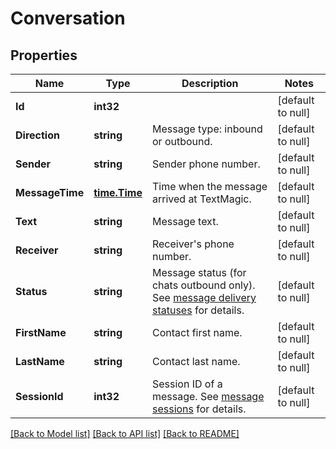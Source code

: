 # Conversation

## Properties
Name | Type | Description | Notes
------------ | ------------- | ------------- | -------------
**Id** | **int32** |  | [default to null]
**Direction** | **string** | Message type: inbound or outbound.  | [default to null]
**Sender** | **string** | Sender phone number. | [default to null]
**MessageTime** | [**time.Time**](time.Time.md) | Time when  the message arrived at TextMagic. | [default to null]
**Text** | **string** | Message text. | [default to null]
**Receiver** | **string** | Receiver&#39;s phone number. | [default to null]
**Status** | **string** | Message status (for chats outbound only). See [message delivery statuses](https://docs.textmagic.com/#section/Delivery-status-codes) for details. | [default to null]
**FirstName** | **string** | Contact first name. | [default to null]
**LastName** | **string** | Contact last name. | [default to null]
**SessionId** | **int32** | Session ID of a message. See [message sessions](https://docs.textmagic.com/#tag/Outbound-Message-Sessions) for details. | [default to null]

[[Back to Model list]](../README.md#documentation-for-models) [[Back to API list]](../README.md#documentation-for-api-endpoints) [[Back to README]](../README.md)


